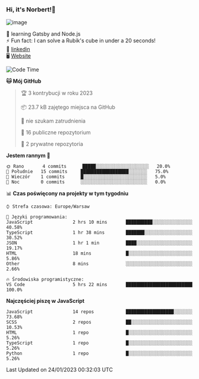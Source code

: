 ### Hi, it's Norbert!👋

![image](https://i.imgur.com/y3Fbv48.png)


🧠 learning Gatsby and Node.js <br>
⚡ Fun fact: I can solve a Rubik's cube in under a 20 seconds! <br>
👔 [linkedin](https://www.linkedin.com/in/norbert-%C5%82uszkiewicz-75b0891b3/) <br>
🖥 [Website](https://norbertluszkiewicz.pl/)<br>


<!--START_SECTION:waka-->
![Code Time](http://img.shields.io/badge/Code%20Time-1%2C947%20hrs%205%20mins-blue)

**🐱 Mój GitHub** 

> 🏆 3 kontrybucji w roku 2023
 > 
> 📦 23.7 kB zajętego miejsca na GitHub 
 > 
> 🚫 nie szukam zatrudnienia
 > 
> 📜 16 publiczne repozytorium 
 > 
> 🔑 2 prywatne repozytoria  
 > 
**Jestem rannym 🐤** 

```text
🌞 Rano       4 commits      █████░░░░░░░░░░░░░░░░░░░░   20.0% 
🌆 Południe   15 commits     ██████████████████░░░░░░░   75.0% 
🌃 Wieczór    1 commits      █░░░░░░░░░░░░░░░░░░░░░░░░   5.0% 
🌙 Noc        0 commits      ░░░░░░░░░░░░░░░░░░░░░░░░░   0.0%

```


📊 **Czas poświęcony na projekty w tym tygodniu** 

```text
⌚︎ Strefa czasowa: Europe/Warsaw

💬 Języki programowania: 
JavaScript               2 hrs 10 mins       ██████████░░░░░░░░░░░░░░░   40.58% 
TypeScript               1 hr 38 mins        ███████░░░░░░░░░░░░░░░░░░   30.52% 
JSON                     1 hr 1 min          ████░░░░░░░░░░░░░░░░░░░░░   19.17% 
HTML                     18 mins             █░░░░░░░░░░░░░░░░░░░░░░░░   5.86% 
Other                    8 mins              ░░░░░░░░░░░░░░░░░░░░░░░░░   2.66%

🔥 Środowiska programistyczne: 
VS Code                  5 hrs 22 mins       █████████████████████████   100.0%

```

**Najczęściej piszę w JavaScript** 

```text
JavaScript               14 repos            ██████████████████░░░░░░░   73.68% 
SCSS                     2 repos             ██░░░░░░░░░░░░░░░░░░░░░░░   10.53% 
HTML                     1 repo              █░░░░░░░░░░░░░░░░░░░░░░░░   5.26% 
TypeScript               1 repo              █░░░░░░░░░░░░░░░░░░░░░░░░   5.26% 
Python                   1 repo              █░░░░░░░░░░░░░░░░░░░░░░░░   5.26%

```



 Last Updated on 24/01/2023 00:32:03 UTC
<!--END_SECTION:waka-->
